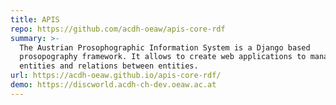```yaml
---
title: APIS
repo: https://github.com/acdh-oeaw/apis-core-rdf
summary: >-
  The Austrian Prosophographic Information System is a Django based
  prosopography framework. It allows to create web applications to manage both
  entities and relations between entities.
url: https://acdh-oeaw.github.io/apis-core-rdf/
demo: https://discworld.acdh-ch-dev.oeaw.ac.at
---
```

